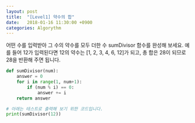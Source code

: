 ```yaml
---
layout: post
title:  "[Level1] 약수의 합"
date:   2018-01-16 11:30:00 +0900
categories: Algorythm
---
```


어떤 수를 입력받아 그 수의 약수를 모두 더한 수 sumDivisor 함수를 완성해 보세요. 예를 들어 12가 입력된다면 12의 약수는 [1, 2, 3, 4, 6, 12]가 되고, 총 합은 28이 되므로 28을 반환해 주면 됩니다.

```python
def sumDivisor(num):
    answer = 0
    for i in range(1, num+1):
        if (num % i) == 0:
            answer += i
    return answer

# 아래는 테스트로 출력해 보기 위한 코드입니다.
print(sumDivisor(12))
```

